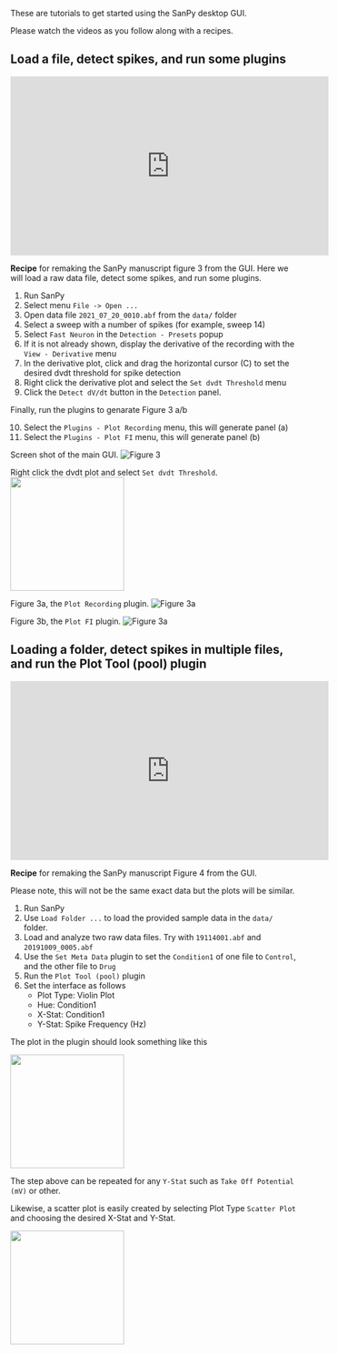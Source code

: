 
These are tutorials to get started using the SanPy desktop GUI.

Please watch the videos as you follow along with a recipes.

## Load a file, detect spikes, and run some plugins

<iframe width="560" height="315" src="https://www.youtube.com/embed/OtxpjSrgPjY?si=tMCUb8qrjRdNwvd8" title="YouTube video player" frameborder="0" allow="accelerometer; autoplay; clipboard-write; encrypted-media; gyroscope; picture-in-picture; web-share" allowfullscreen></iframe>

**Recipe** for remaking the SanPy manuscript figure 3 from the GUI. Here we will load a raw data file, detect some spikes, and run some plugins.

1. Run SanPy
2. Select menu `File -> Open ...`
3. Open data file `2021_07_20_0010.abf` from the `data/` folder
4. Select a sweep with a number of spikes (for example, sweep 14)
5. Select `Fast Neuron` in the `Detection - Presets` popup
6. If it is not already shown, display the derivative of the recording with the `View - Derivative` menu
7. In the derivative plot, click and drag the horizontal cursor (C) to set the desired dvdt threshold for spike detection
8. Right click the derivative plot and select the  `Set dvdt Threshold` menu
9. Click the `Detect dV/dt` button in the `Detection` panel.

Finally, run the plugins to genarate Figure 3 a/b

10. Select the `Plugins - Plot Recording` menu, this will generate panel (a)
11. Select the `Plugins - Plot FI` menu, this will generate panel (b)

Screen shot of the main GUI.
![Figure 3](../img/figure-3/main-gui.png)

Right click the dvdt plot and select `Set dvdt Threshold`.
<IMG SRC="../img/figure-3/set-dvdt-threshold.png" width=200>

Figure 3a, the `Plot Recording` plugin.
![Figure 3a](../img/figure-3/plot-recording-plugin.png)

Figure 3b, the `Plot FI` plugin.
![Figure 3a](../img/figure-3/plot-fi-plugin.png)

## Loading a folder, detect spikes in multiple files, and run the Plot Tool (pool) plugin

<iframe width="560" height="315" src="https://www.youtube.com/embed/Z4_dgWxxPB0?si=IaVfZRSm-gNqQziY" title="YouTube video player" frameborder="0" allow="accelerometer; autoplay; clipboard-write; encrypted-media; gyroscope; picture-in-picture; web-share" allowfullscreen></iframe>

**Recipe** for remaking the SanPy manuscript Figure 4 from the GUI.

Please note, this will not be the same exact data but the plots will be similar.

1. Run SanPy
2. Use `Load Folder ...` to load the provided sample data in the `data/` folder.
3. Load and analyze two raw data files. Try with `19114001.abf` and `20191009_0005.abf`
4. Use the `Set Meta Data` plugin to set the `Condition1` of one file to `Control`, and the other file to `Drug`
3. Run the `Plot Tool (pool)` plugin
4. Set the interface as follows
    - Plot Type: Violin Plot
    - Hue: Condition1
    - X-Stat: Condition1
    - Y-Stat: Spike Frequency (Hz)

The plot in the plugin should look something like this

<IMG SRC="../img/figure-4/violin-spike-freq.png" width=200>

The step above can be repeated for any `Y-Stat` such as `Take Off Potential (mV)` or other.

Likewise, a scatter plot is easily created by selecting Plot Type `Scatter Plot` and choosing the desired X-Stat and Y-Stat.

<IMG SRC="../img/figure-4/scatter-spike-freq.png" width=200>


